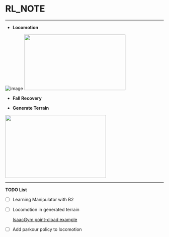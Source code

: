 # RL_NOTE

---
+ **Locomotion**
  
![image](https://github.com/rlawlsdn1130/RL_NOTE/assets/88181153/911bb458-f8b0-4d2b-bf0e-7d21b74e45b2)
<img src="https://github.com/rlawlsdn1130/RL_NOTE/assets/88181153/642881e8-058c-4d8d-8fe1-84afb4678a9c" width="322px" height="177px">

+ **Fall Recovery**

+ **Generate Terrain**

<img src="https://github.com/rlawlsdn1130/RL_NOTE/assets/88181153/9edb3527-d3b1-4659-a122-6e0a7a7ce3b8" width="320" height="200"/>

---
**TODO List**
* [ ] Learning Manipulator with B2
* [ ] Locomotion in generated terrain

  [IsaacGym point-cload example](https://gist.github.com/gavrielstate/8c855eb3b4b1f23e2990bc02c534792e)
* [ ] Add parkour policy to locomotion
